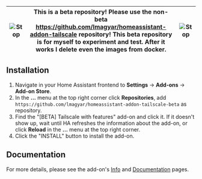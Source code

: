 
| <img src="https://github.com/lmagyar/homeassistant-addon-tailscale-beta/raw/main/images/stop_sign.png" title="Stop"> | This is a beta repository! Please use the non-beta https://github.com/lmagyar/homeassistant-addon-tailscale repository! This beta repository is for myself to experiment and test. After it works I delete even the images from docker. | <img src="https://github.com/lmagyar/homeassistant-addon-tailscale-beta/raw/main/images/stop_sign.png" title="Stop"> |
| --- | --- | --- |

## Installation

1. Navigate in your Home Assistant frontend to **Settings** -> **Add-ons** ->
   **Add-on Store**.
1. In the **...** menu at the top right corner click **Repositories**, add
   `https://github.com/lmagyar/homeassistant-addon-tailscale-beta` as
   repository.
1. Find the "[BETA] Tailscale with features" add-on and click it. If it doesn't
   show up, wait until HA refreshes the information about the add-on, or click
   **Reload** in the **...** menu at the top right corner.
1. Click the "INSTALL" button to install the add-on.

## Documentation

For more details, please see the add-on's [Info][Info] and
[Documentation][Documentation] pages.

[Info]: https://github.com/lmagyar/homeassistant-addon-tailscale-beta/blob/main/tailscale/README.md
[Documentation]: https://github.com/lmagyar/homeassistant-addon-tailscale-beta/blob/main/tailscale/DOCS.md

